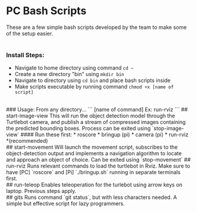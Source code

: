 # PC Bash Scripts
These are a few simple bash scripts developed by the team to make some of the setup easier.  
<br>
### Install Steps:  
- Navigate to home directory using command `cd ~`  
- Create a new directory "bin" using `mkdir bin`  
- Navigate to directory using `cd bin` and place bash scripts inside  
- Make scripts executable by running command `chmod +x [name of script]`  
<br>
### Usage:  
From any directory... 
```
[name of command]
Ex:
run-rviz
```
## start-image-view
This will run the object detection model through the Turtlebot camera, and publish a stream of compressed images containing the predicted bounding boxes. Process can be exited using `stop-image-view`
#### Run these first:
* roscore
* bringup (pi)
* camera (pi)
* run-rviz *(recommended)
<br>
## start-movement
Will launch the movement script, subscribes to the object-detection output and implements a navigation algorithm to locate and approach an object of choice. Can be exited using `stop-movement`
## run-rviz
Runs relevant commands to load the turtlebot in Rviz. Make sure to have [PC] `roscore` and [Pi] `./bringup.sh` running in separate terminals first.
<br>
## run-teleop
Enables teleoperation for the turlebot using arrow keys on laptop. Previous steps apply.
<br>
## gits
Runs command `git status`, but with less characters needed. A simple but effective script for lazy programmers.
